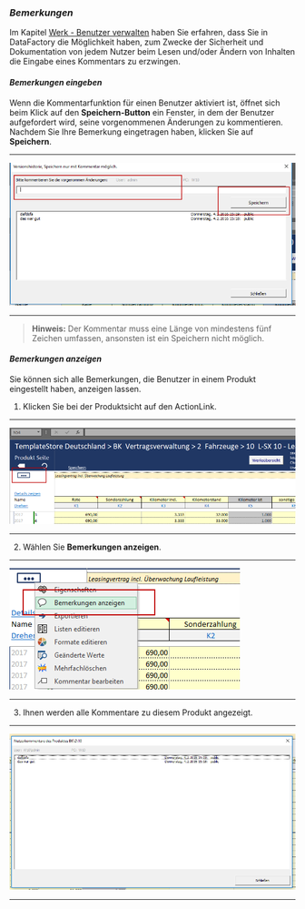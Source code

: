 ### *Bemerkungen*

Im Kapitel [Werk - Benutzer verwalten](../werk/benutzer-verwalten.md) haben Sie erfahren, dass Sie in DataFactory die Möglichkeit haben, zum Zwecke der Sicherheit und Dokumentation von jedem Nutzer beim Lesen und/oder Ändern von Inhalten die Eingabe eines Kommentars zu erzwingen.

#### *Bemerkungen eingeben*
Wenn die Kommentarfunktion für einen Benutzer aktiviert ist, öffnet sich beim Klick auf den **Speichern-Button** ein Fenster, in dem der Benutzer aufgefordert wird, seine vorgenommenen Änderungen zu kommentieren. Nachdem Sie Ihre Bemerkung eingetragen haben, klicken Sie auf **Speichern**.

---
![](/Pictures/Excel-Client/Datenerfassung/Bemerkungen/bemerkungen_1.png)

---

> **Hinweis:** Der Kommentar muss eine Länge von mindestens fünf Zeichen umfassen, ansonsten ist ein Speichern nicht möglich.

#### *Bemerkungen anzeigen*
Sie können sich alle Bemerkungen, die Benutzer in einem Produkt eingestellt haben, anzeigen lassen.

1) Klicken Sie bei der Produktsicht auf den ActionLink.

---
![](/Pictures/Excel-Client/Datenerfassung/Bemerkungen/bemerkungen_2.png)

---

2) Wählen Sie **Bemerkungen anzeigen**.

---
![](/Pictures/Excel-Client/Datenerfassung/Bemerkungen/bemerkungen_3.png)

---

3) Ihnen werden alle Kommentare zu diesem Produkt angezeigt.

---
![](/Pictures/Excel-Client/Datenerfassung/Bemerkungen/bemerkungen_4.png)

---